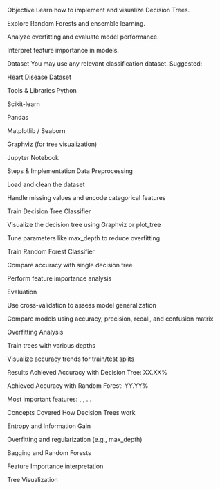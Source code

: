  Objective
Learn how to implement and visualize Decision Trees.

Explore Random Forests and ensemble learning.

Analyze overfitting and evaluate model performance.

Interpret feature importance in models.

Dataset
You may use any relevant classification dataset. Suggested:

Heart Disease Dataset

Tools & Libraries
Python

Scikit-learn

Pandas

Matplotlib / Seaborn

Graphviz (for tree visualization)

Jupyter Notebook

Steps & Implementation
Data Preprocessing

Load and clean the dataset

Handle missing values and encode categorical features

Train Decision Tree Classifier

Visualize the decision tree using Graphviz or plot_tree

Tune parameters like max_depth to reduce overfitting

Train Random Forest Classifier

Compare accuracy with single decision tree

Perform feature importance analysis

Evaluation

Use cross-validation to assess model generalization

Compare models using accuracy, precision, recall, and confusion matrix

Overfitting Analysis

Train trees with various depths

Visualize accuracy trends for train/test splits

Results
Achieved Accuracy with Decision Tree: XX.XX%

Achieved Accuracy with Random Forest: YY.YY%

Most important features: <Feature1>, <Feature2>, ...

Concepts Covered
How Decision Trees work

Entropy and Information Gain

Overfitting and regularization (e.g., max_depth)

Bagging and Random Forests

Feature Importance interpretation

Tree Visualization
